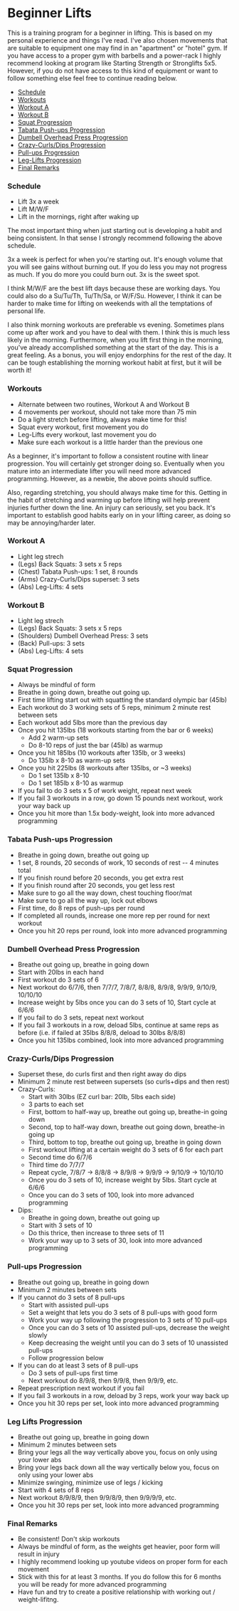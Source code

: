 # Beginner Lifts
This is a training program for a beginner in lifting. This is based on my
personal experience and things I've read. I've also chosen movements that
are suitable to equipment one may find in an "apartment" or "hotel" gym. If you
have access to a proper gym with barbells and a power-rack I highly recommend
looking at program like Starting Strength or Stronglifts 5x5. However, if you do not
have access to this kind of equipment or want to follow something else feel free
to continue reading below.

* [Schedule](#schedule)
* [Workouts](#workouts)
* [Workout A](#workout-a)
* [Workout B](#workout-b)
* [Squat Progression](#squat-progression)
* [Tabata Push-ups Progression](#tabata-push-ups-progression)
* [Dumbell Overhead Press Progression](#dumbell-overhead-press-progression)
* [Crazy-Curls/Dips Progression](#crazy-curlsdips-progression)
* [Pull-ups Progression](#pull-ups-progression)
* [Leg-Lifts Progression](#leg-lifts-progression)
* [Final Remarks](#final-remarks)

### Schedule
* Lift 3x a week
* Lift M/W/F
* Lift in the mornings, right after waking up

The most important thing when just starting out is developing a habit and being
consistent. In that sense I strongly recommend following the above schedule.

3x a week is perfect for when you're starting out. It's enough volume that you
will see gains without burning out. If you do less you may not
progress as much. If you do more you could burn out. 3x is the sweet spot.

I think M/W/F are the best lift days  because these are working days. You could
also do a Su/Tu/Th, Tu/Th/Sa, or W/F/Su. However, I think it can be harder
to make time for lifting on weekends with all the temptations of personal life.

I also think morning workouts are preferable vs evening. Sometimes plans come
up after work and you have to deal with them. I think this is much less likely
in the morning. Furthermore, when you lift first thing in the morning, you've
already accomplished something at the start of the day. This is a great feeling.
As a bonus, you will enjoy endorphins for the rest of the day. It can be tough
establishing the morning workout habit at first, but it will be worth it!

### Workouts
* Alternate between two routines, Workout A and Workout B
* 4 movements per workout, should not take more than 75 min
* Do a light stretch before lifting, always make time for this!
* Squat every workout, first movement you do
* Leg-Lifts every workout, last movement you do
* Make sure each workout is a little harder than the previous one

As a beginner, it's important to follow a consistent routine with
linear progression. You will certainly get stronger doing so. Eventually
when you mature into an intermediate lifter you will need more advanced
programming. However, as a newbie, the above points should suffice.

Also, regarding stretching, you should always make time for this.
Getting in the habit of stretching and warming up before lifting will help
prevent injuries further down the line. An injury can seriously, set you back.
It's important to establish good habits early on in your lifting career, as
doing so may be annoying/harder later.

### Workout A
* Light leg strech
* (Legs) Back Squats: 3 sets x 5 reps
* (Chest) Tabata Push-ups: 1 set, 8 rounds
* (Arms) Crazy-Curls/Dips superset: 3 sets
* (Abs) Leg-Lifts: 4 sets

### Workout B
* Light leg strech
* (Legs) Back Squats: 3 sets x 5 reps
* (Shoulders) Dumbell Overhead Press: 3 sets
* (Back) Pull-ups: 3 sets
* (Abs) Leg-Lifts: 4 sets

### Squat Progression
* Always be mindful of form
* Breathe in going down, breathe out going up.
* First time lifting start out with squatting the standard olympic bar (45lb)
* Each workout do 3 working sets of 5 reps, minimum 2 minute rest between sets
* Each workout add 5lbs more than the previous day
* Once you hit 135lbs (18 workouts starting from the bar or 6 weeks)
    * Add 2 warm-up sets
    * Do 8-10 reps of just the bar (45lb) as warmup
* Once you hit 185lbs (10 workouts after 135lb, or 3 weeks)
    * Do 135lb x 8-10 as warm-up sets
* Once you hit 225lbs (8 workouts after 135lbs, or ~3 weeks)
    * Do 1 set 135lb x 8-10
    * Do 1 set 185lb x 8-10 as warmup
* If you fail to do 3 sets x 5 of work weight, repeat next week
* If you fail 3 workouts in a row, go down 15 pounds next workout, work your way back up
* Once you hit more than 1.5x body-weight, look into more advanced programming

### Tabata Push-ups Progression
* Breathe in going down, breathe out going up
* 1 set, 8 rounds, 20 seconds of work, 10 seconds of rest -- 4 minutes total
* If you finish round before 20 seconds, you get extra rest
* If you finish round after 20 seconds, you get less rest
* Make sure to go all the way down, chest touching floor/mat
* Make sure to go all the way up, lock out elbows
* First time, do 8 reps of push-ups per round
* If completed all rounds, increase one more rep per round for next workout
* Once you hit 20 reps per round, look into more advanced programming

### Dumbell Overhead Press Progression
* Breathe out going up, breathe in going down
* Start with 20lbs in each hand
* First workout do 3 sets of 6
* Next workout do 6/7/6, then 7/7/7, 7/8/7, 8/8/8, 8/9/8, 9/9/9, 9/10/9, 10/10/10
* Increase weight by 5lbs once you can do 3 sets of 10, Start cycle at 6/6/6
* If you fail to do 3 sets, repeat next workout
* If you fail 3 workouts in a row, deload 5lbs, continue at same reps as before
  (i.e. if failed at 35lbs 8/8/8, deload to 30lbs 8/8/8)
* Once you hit 135lbs combined, look into more advanced programming

### Crazy-Curls/Dips Progression
* Superset these, do curls first and then right away do dips
* Minimum 2 minute rest between supersets (so curls+dips and then rest)
* Crazy-Curls:
    * Start with 30lbs (EZ curl bar: 20lb, 5lbs each side)
    * 3 parts to each set
    * First, bottom to half-way up, breathe out going up, breathe-in going down
    * Second, top to half-way down, breathe out going down, breathe-in going up
    * Third, bottom to top, breathe out going up, breathe in going down
    * First workout lifting at a certain weight do 3 sets of 6 for each part
    * Second time do 6/7/6
    * Third time do 7/7/7
    * Repeat cycle, 7/8/7 -> 8/8/8 -> 8/9/8 -> 9/9/9 -> 9/10/9 -> 10/10/10
    * Once you do 3 sets of 10, increase weight by 5lbs. Start cycle at 6/6/6
    * Once you can do 3 sets of 100, look into more advanced programming
* Dips:
    * Breathe in going down, breathe out going up
    * Start with 3 sets of 10
    * Do this thrice, then increase to three sets of 11
    * Work your way up to 3 sets of 30, look into more advanced programming

### Pull-ups Progression
* Breathe out going up, breathe in going down
* Minimum 2 minutes between sets
* If you cannot do 3 sets of 8 pull-ups
    * Start with assisted pull-ups
    * Set a weight that lets you do 3 sets of 8 pull-ups with good form
    * Work your way up following the progression to 3 sets of 10 pull-ups
    * Once you can do 3 sets of 10 assisted pull-ups, decrease the weight slowly
    * Keep decreasing the weight until you can do 3 sets of 10 unassisted pull-ups
    * Follow progression below
* If you can do at least 3 sets of 8 pull-ups
    * Do 3 sets of pull-ups first time
    * Next workout do 8/9/8, then 9/9/8, then 9/9/9, etc.
* Repeat prescription next workout if you fail
* If you fail 3 workouts in a row, deload by 3 reps, work your way back up
* Once you hit 30 reps per set, look into more advanced programming

### Leg Lifts Progression
* Breathe out going up, breathe in going down
* Minimum 2 minutes between sets
* Bring your legs all the way vertically above you, focus on only using your lower abs
* Bring your legs back down all the way vertically below you, focus on only using your lower abs
* Minimize swinging, minimize use of legs / kicking
* Start with 4 sets of 8 reps
* Next workout 8/9/8/9, then 9/9/8/9, then 9/9/9/9, etc.
* Once you hit 30 reps per set, look into more advanced programming

### Final Remarks
* Be consistent! Don't skip workouts
* Always be mindful of form, as the weights get heavier, poor form will result in injury
* I highly recommend looking up youtube videos on proper form for each movement
* Stick with this for at least 3 months. If you do follow this for 6 months you will be ready for more advanced programming
* Have fun and try to create a positive relationship with working out / weight-lifitng.
